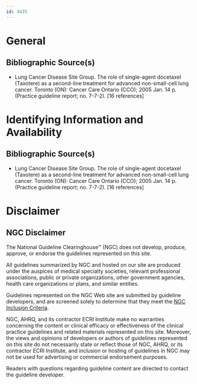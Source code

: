 ```yaml
---
id: 4435
---
```


# General

## Bibliographic Source(s)

- Lung Cancer Disease Site Group. The role of single-agent docetaxel (Taxotere) as a second-line treatment for advanced non-small-cell lung cancer. Toronto (ON): Cancer Care Ontario (CCO); 2005 Jan. 14 p. (Practice guideline report; no. 7-7-2). [16 references]

# Identifying Information and Availability

## Bibliographic Source(s)

- Lung Cancer Disease Site Group. The role of single-agent docetaxel (Taxotere) as a second-line treatment for advanced non-small-cell lung cancer. Toronto (ON): Cancer Care Ontario (CCO); 2005 Jan. 14 p. (Practice guideline report; no. 7-7-2). [16 references]

# Disclaimer

## NGC Disclaimer

The National Guideline Clearinghouse™ (NGC) does not develop, produce, approve, or endorse the guidelines represented on this site.

All guidelines summarized by NGC and hosted on our site are produced under the auspices of medical specialty societies, relevant professional associations, public or private organizations, other government agencies, health care organizations or plans, and similar entities.

Guidelines represented on the NGC Web site are submitted by guideline developers, and are screened solely to determine that they meet the [NGC Inclusion Criteria](/help-and-about/summaries/inclusion-criteria).

NGC, AHRQ, and its contractor ECRI Institute make no warranties concerning the content or clinical efficacy or effectiveness of the clinical practice guidelines and related materials represented on this site. Moreover, the views and opinions of developers or authors of guidelines represented on this site do not necessarily state or reflect those of NGC, AHRQ, or its contractor ECRI Institute, and inclusion or hosting of guidelines in NGC may not be used for advertising or commercial endorsement purposes.

Readers with questions regarding guideline content are directed to contact the guideline developer.

